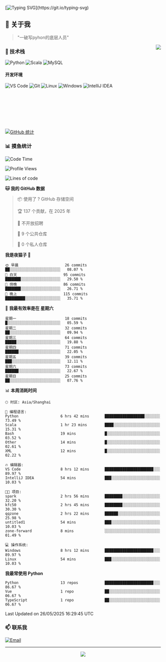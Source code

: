 [![Typing SVG](https://readme-typing-svg.herokuapp.com?font=Fira+Code&pause=1000&color=36BCF7&random=false&width=435&lines=print(%22Hello%2C+World!%22);%23+Welcome+to+my+code+space+%F0%9F%90%8D)](https://git.io/typing-svg)

## 🌟 关于我

> "一破写pyhon的底层人员"

<img align="right" src="https://github-readme-stats.vercel.app/api/top-langs/?username=huanxin996&theme=tokyonight" />

### 🎯 技术栈

![Python](https://img.shields.io/badge/Python-Expert-3776AB?style=for-the-badge&logo=python&logoColor=white)
![Scala](https://img.shields.io/badge/Scala-Expert-DC322F?style=for-the-badge&logo=scala&logoColor=white)
![MySQL](https://img.shields.io/badge/MySQL-Expert-4479A1?style=for-the-badge&logo=mysql&logoColor=white)

#### 开发环境

![VS Code](https://img.shields.io/badge/VS_Code-007ACC?style=for-the-badge&logo=visual-studio-code&logoColor=white)
![Git](https://img.shields.io/badge/Git-F05032?style=for-the-badge&logo=git&logoColor=white)
![Linux](https://img.shields.io/badge/Linux-FCC624?style=for-the-badge&logo=linux&logoColor=black)
![Windows](https://img.shields.io/badge/Windows_11-0078D4?style=for-the-badge&logo=windows11&logoColor=white)
![IntelliJ IDEA](https://img.shields.io/badge/IntelliJ_IDEA-000000?style=for-the-badge&logo=intellij-idea&logoColor=white)

<br/><br/><br/><br/><br/><br/>

  
[![GitHub 统计](https://github-readme-stats.vercel.app/api?username=huanxin996&show_icons=true&theme=tokyonight)](https://github.com/huanxin996)

### 📊 摸鱼统计

<!--START_SECTION:waka-->
![Code Time](http://img.shields.io/badge/Code%20Time-164%20hrs%201%20min-blue)

![Profile Views](http://img.shields.io/badge/%E4%B8%AA%E4%BA%BA%E8%B5%84%E6%96%99%E8%A7%82%E7%9C%8B%E6%AC%A1%E6%95%B0-2-blue)

![Lines of code](https://img.shields.io/badge/%E4%BB%8E%E3%80%8CHello%20World%E3%80%8D%E8%B5%B7%E6%88%91%E5%B7%B2%E7%BB%8F%E5%86%99%E4%BA%86-2.5%20million%20%E8%A1%8C%E4%BB%A3%E7%A0%81-blue)

**🐱 我的 GitHub 数据** 

> 📦  使用了 ? GitHub 存储空间 
 > 
> 🏆 137 个贡献，在 2025 年
 > 
> 🚫 不开放招聘
 > 
> 📜 9 个公共仓库 
 > 
> 🔑 0 个私人仓库 
 > 
**我是夜猫子 🦉** 

```text
🌞 早晨                     26 commits          ██░░░░░░░░░░░░░░░░░░░░░░░   08.07 % 
🌆 白天                     95 commits          ███████░░░░░░░░░░░░░░░░░░   29.50 % 
🌃 傍晚                     86 commits          ███████░░░░░░░░░░░░░░░░░░   26.71 % 
🌙 晚上                     115 commits         █████████░░░░░░░░░░░░░░░░   35.71 % 
```
📅 **我最有效率是在 星期六** 

```text
星期一                      18 commits          █░░░░░░░░░░░░░░░░░░░░░░░░   05.59 % 
星期二                      32 commits          ██░░░░░░░░░░░░░░░░░░░░░░░   09.94 % 
星期三                      64 commits          █████░░░░░░░░░░░░░░░░░░░░   19.88 % 
星期四                      71 commits          ██████░░░░░░░░░░░░░░░░░░░   22.05 % 
星期五                      39 commits          ███░░░░░░░░░░░░░░░░░░░░░░   12.11 % 
星期六                      73 commits          ██████░░░░░░░░░░░░░░░░░░░   22.67 % 
星期日                      25 commits          ██░░░░░░░░░░░░░░░░░░░░░░░   07.76 % 
```


📊 **本周消耗时间** 

```text
🕑︎ 时区: Asia/Shanghai

💬 编程语言: 
Python                   6 hrs 42 mins       ██████████████████░░░░░░░   73.49 % 
Scala                    1 hr 23 mins        ████░░░░░░░░░░░░░░░░░░░░░   15.31 % 
Bash                     19 mins             █░░░░░░░░░░░░░░░░░░░░░░░░   03.52 % 
Other                    14 mins             █░░░░░░░░░░░░░░░░░░░░░░░░   02.61 % 
XML                      12 mins             █░░░░░░░░░░░░░░░░░░░░░░░░   02.22 % 

🔥 编辑器: 
VS Code                  8 hrs 12 mins       ██████████████████████░░░   89.97 % 
IntelliJ IDEA            54 mins             ███░░░░░░░░░░░░░░░░░░░░░░   10.03 % 

🐱‍💻 项目: 
spark                    2 hrs 56 mins       ████████░░░░░░░░░░░░░░░░░   32.20 % 
kfc50                    2 hrs 45 mins       ████████░░░░░░░░░░░░░░░░░   30.30 % 
qqzone                   2 hrs 22 mins       ██████░░░░░░░░░░░░░░░░░░░   25.98 % 
untitled1                54 mins             ███░░░░░░░░░░░░░░░░░░░░░░   10.03 % 
zone-forward             8 mins              ░░░░░░░░░░░░░░░░░░░░░░░░░   01.49 % 

💻 操作系统: 
Windows                  8 hrs 12 mins       ██████████████████████░░░   89.97 % 
Linux                    54 mins             ███░░░░░░░░░░░░░░░░░░░░░░   10.03 % 
```

**我最常使用 Python** 

```text
Python                   13 repos            ██████████████████████░░░   86.67 % 
Vue                      1 repo              ██░░░░░░░░░░░░░░░░░░░░░░░   06.67 % 
TypeScript               1 repo              ██░░░░░░░░░░░░░░░░░░░░░░░   06.67 % 
```




 Last Updated on 26/05/2025 16:29:45 UTC
<!--END_SECTION:waka-->

### 📫 联系我

[![Email](https://img.shields.io/badge/Email-D14836?style=for-the-badge&logo=gmail&logoColor=white)](mailto:mc.xiaolang@Foxmail.com)

---

<p align="center">
  <img src="https://profile-counter.glitch.me/huanxin996/count.svg" />
</p>